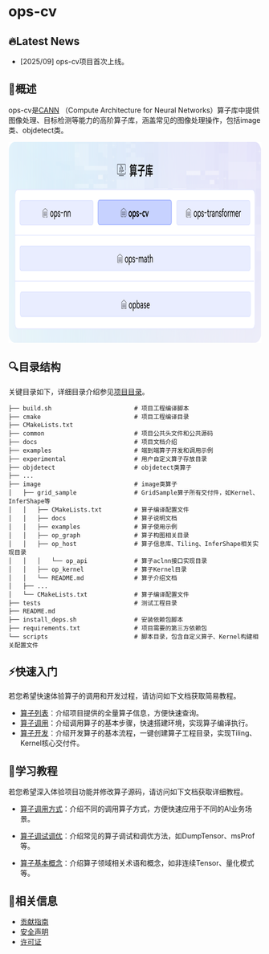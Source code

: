 # ops-cv

## 🔥Latest News

- [2025/09] ops-cv项目首次上线。

## 🚀概述

ops-cv是[CANN](https://hiascend.com/software/cann) （Compute Architecture for Neural Networks）算子库中提供图像处理、目标检测等能力的高阶算子库，涵盖常见的图像处理操作，包括image类、objdetect类。

<img src="docs/figures/architecture.png" alt="架构图"  width="750px" height="400px">

## 🔍目录结构
关键目录如下，详细目录介绍参见[项目目录](./docs/context/dir_structure.md)。
```
├── build.sh                       # 项目工程编译脚本
├── cmake                          # 项目工程编译目录
├── CMakeLists.txt
├── common                         # 项目公共头文件和公共源码                 
├── docs                           # 项目文档介绍
├── examples                       # 端到端算子开发和调用示例
├── experimental                   # 用户自定义算子存放目录
├── objdetect                      # objdetect类算子
├── ...
├── image                          # image类算子
│   ├── grid_sample                # GridSample算子所有交付件，如Kernel、InferShape等
│   │   ├── CMakeLists.txt         # 算子编译配置文件
│   │   ├── docs                   # 算子说明文档
│   │   ├── examples               # 算子使用示例
│   │   ├── op_graph               # 算子构图相关目录
│   │   ├── op_host                # 算子信息库、Tiling、InferShape相关实现目录
│   │   │   └── op_api             # 算子aclnn接口实现目录
│   │   ├── op_kernel              # 算子Kernel目录
│   │   └── README.md              # 算子介绍文档
│   ├── ...
│   └── CMakeLists.txt             # 算子编译配置文件
├── tests                          # 测试工程目录
├── README.md
├── install_deps.sh                # 安装依赖包脚本
├── requirements.txt               # 项目需要的第三方依赖包
└── scripts                        # 脚本目录，包含自定义算子、Kernel构建相关配置文件
```

## ⚡️快速入门

若您希望快速体验算子的调用和开发过程，请访问如下文档获取简易教程。

- [算子列表](docs/context/op_list.md)：介绍项目提供的全量算子信息，方便快速查询。
- [算子调用](docs/context/quick_op_invocation.md)：介绍调用算子的基本步骤，快速搭建环境，实现算子编译执行。
- [算子开发](docs/context/quick_op_develop.md)：介绍开发算子的基本流程，一键创建算子工程目录，实现Tiling、Kernel核心交付件。

## 📖学习教程

若您希望深入体验项目功能并修改算子源码，请访问如下文档获取详细教程。
- [算子调用方式](docs/context/op_invocation.md)：介绍不同的调用算子方式，方便快速应用于不同的AI业务场景。

- [算子调试调优](docs/context/op_debug_prof.md)：介绍常见的算子调试和调优方法，如DumpTensor、msProf等。

- [算子基本概念](docs/context/基本概念.md)：介绍算子领域相关术语和概念，如非连续Tensor、量化模式等。


## 📝相关信息

- [贡献指南](CONTRIBUTING.md)
- [安全声明](SECURITY.md)
- [许可证](LICENSE)
